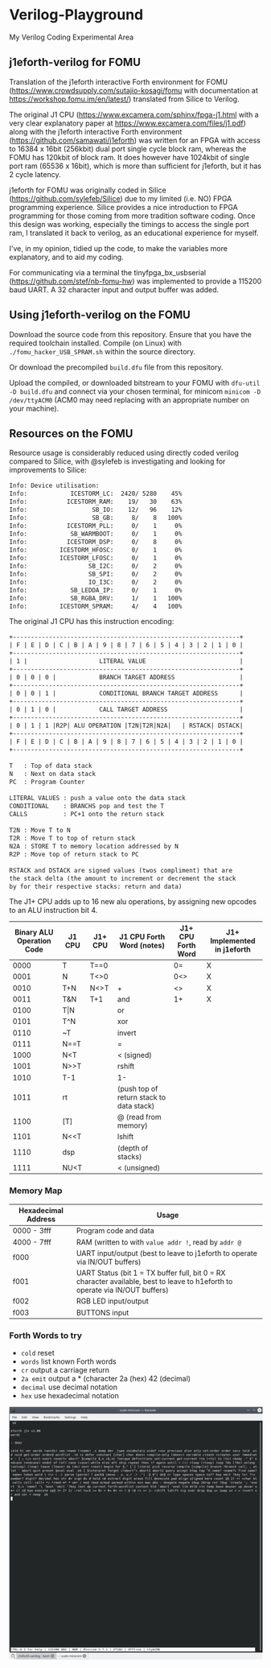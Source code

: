 # Verilog-Playground
My Verilog Coding Experimental Area

## j1eforth-verilog for FOMU

Translation of the j1eforth interactive Forth environment for FOMU (https://www.crowdsupply.com/sutajio-kosagi/fomu with documentation at  https://workshop.fomu.im/en/latest/) translated from Silice to Verilog.

The original J1 CPU (https://www.excamera.com/sphinx/fpga-j1.html with a very clear explanatory paper at https://www.excamera.com/files/j1.pdf) along with the j1eforth interactive Forth environment (https://github.com/samawati/j1eforth) was written for an FPGA with access to 16384 x 16bit (256kbit) dual port single cycle block ram, whereas the FOMU has 120kbit of block ram. It does however have 1024kbit of single port ram (65536 x 16bit), which is more than sufficient for j1eforth, but it has 2 cycle latency.

j1eforth for FOMU was originally coded in Silice (https://github.com/sylefeb/Silice) due to my limited (i.e. NO) FPGA programming experience. Silice provides a nice introduction to FPGA programming for those coming from more tradition software coding. Once this design was working, especially the timings to access the single port ram, I translated it back to verilog, as an educational experience for myself.

I've, in my opinion, tidied up the code, to make the variables more explanatory, and to aid my coding.

For communicating via a terminal the tinyfpga_bx_usbserial (https://github.com/stef/nb-fomu-hw) was implemented to provide a 115200 baud UART. A 32 character input and output buffer was added.

## Using j1eforth-verilog on the FOMU

Download the source code from this repository. Ensure that you have the required toolchain installed. Compile (on Linux) with `./fomu_hacker_USB_SPRAM.sh` within the source directory.

Or download the precompiled `build.dfu` file from this repository.

Upload the compiled, or downloaded bitstream to your FOMU with `dfu-util -D build.dfu` and connect via your chosen terminal, for minicom `minicom -D /dev/ttyACM0` (ACM0 may need replacing with an appropriate number on your machine).

## Resources on the FOMU

Resource usage is considerably reduced using directly coded verilog compared to Silice, with @sylefeb is investigating and looking for improvements to Silice:

```
Info: Device utilisation:
Info:            ICESTORM_LC:  2420/ 5280    45%
Info:           ICESTORM_RAM:    19/   30    63%
Info:                  SB_IO:    12/   96    12%
Info:                  SB_GB:     8/    8   100%
Info:           ICESTORM_PLL:     0/    1     0%
Info:            SB_WARMBOOT:     0/    1     0%
Info:           ICESTORM_DSP:     0/    8     0%
Info:         ICESTORM_HFOSC:     0/    1     0%
Info:         ICESTORM_LFOSC:     0/    1     0%
Info:                 SB_I2C:     0/    2     0%
Info:                 SB_SPI:     0/    2     0%
Info:                 IO_I3C:     0/    2     0%
Info:            SB_LEDDA_IP:     0/    1     0%
Info:            SB_RGBA_DRV:     1/    1   100%
Info:         ICESTORM_SPRAM:     4/    4   100%
```

The original J1 CPU has this instruction encoding:

```
+---------------------------------------------------------------+
| F | E | D | C | B | A | 9 | 8 | 7 | 6 | 5 | 4 | 3 | 2 | 1 | 0 |
+---------------------------------------------------------------+
| 1 |                    LITERAL VALUE                          |
+---------------------------------------------------------------+
| 0 | 0 | 0 |            BRANCH TARGET ADDRESS                  |
+---------------------------------------------------------------+
| 0 | 0 | 1 |            CONDITIONAL BRANCH TARGET ADDRESS      |
+---------------------------------------------------------------+
| 0 | 1 | 0 |            CALL TARGET ADDRESS                    |
+---------------------------------------------------------------+
| 0 | 1 | 1 |R2P| ALU OPERATION |T2N|T2R|N2A|   | RSTACK| DSTACK|
+---------------------------------------------------------------+
| F | E | D | C | B | A | 9 | 8 | 7 | 6 | 5 | 4 | 3 | 2 | 1 | 0 |
+---------------------------------------------------------------+

T   : Top of data stack
N   : Next on data stack
PC  : Program Counter
 
LITERAL VALUES : push a value onto the data stack
CONDITIONAL    : BRANCHS pop and test the T
CALLS          : PC+1 onto the return stack

T2N : Move T to N
T2R : Move T to top of return stack
N2A : STORE T to memory location addressed by N
R2P : Move top of return stack to PC

RSTACK and DSTACK are signed values (twos compliment) that are
the stack delta (the amount to increment or decrement the stack
by for their respective stacks: return and data)
```

The J1+ CPU adds up to 16 new alu operations, by assigning new opcodes to an ALU instruction bit 4.

Binary ALU Operation Code | J1 CPU | J1+ CPU | J1 CPU Forth Word (notes) | J1+ CPU Forth Word | J1+ Implemented in j1eforth
---- | ---- | ---- | ---- | ---- | ----
0000 | T | T==0 | | 0= | X
0001 | N | T<>0 | | 0<> | X
0010 | T+N | N<>T | + | <> | X
0011 | T&N | T+1 | and | 1+ | X
0100 | T&#124;N | | or | | 
0101 | T^N | | xor | | 
0110 | ~T | | invert | | 
0111 | N==T | | = | | 
1000 | N<T | | < (signed) | | 
1001 | N>>T | | rshift | | 
1010 | T-1 | | 1- | | 
1011 |  rt | | (push top of return stack to data stack) | | 
1100 | [T] | | @ (read from memory) | | 
1101 | N<<T | | lshift | | 
1110 | dsp | | (depth of stacks) | | 
1111 | NU<T | | < (unsigned) | | 

### Memory Map

Hexadecimal Address | Usage
---- | ----
0000 - 3fff | Program code and data
4000 - 7fff | RAM (written to with `value addr !`, read by `addr @`
f000 | UART input/output (best to leave to j1eforth to operate via IN/OUT buffers)
f001 | UART Status (bit 1 = TX buffer full, bit 0 = RX character available, best to leave to h1eforth to operate via IN/OUT buffers)
f002 | RGB LED input/output
f003 | BUTTONS input

### Forth Words to try
* `cold` reset
* `words` list known Forth words
* `cr` output a carriage return
* `2a emit` output a * (character 2a (hex) 42 (decimal)
* `decimal` use decimal notation
* `hex` use hexadecimal notation

![j1eforth on FOMU](j1eforth-verilog.png)
